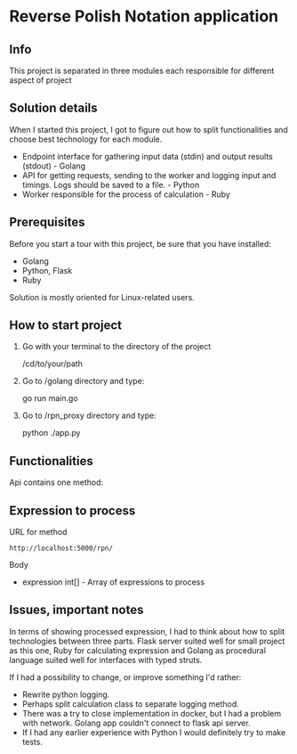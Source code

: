 # Reverse Polish Notation application

## Info

This project is separated in three modules each responsible for different aspect of project

## Solution details

When I started this project, I got to figure out how to split functionalities and choose best technology for each module.

* Endpoint interface for gathering input data (stdin) and output results (stdout) - Golang
* API for getting requests, sending to the worker and logging input and timings. Logs should be saved to a file. - Python
* Worker responsible for the process of calculation - Ruby

## Prerequisites

Before you start a tour with this project, be sure that you have installed:

* Golang
* Python, Flask
* Ruby

Solution is mostly oriented for Linux-related users.  

## How to start project

1. Go with your terminal to the directory of the project

    /cd/to/your/path

2. Go to /golang directory and type:

    go run main.go
3. Go to /rpn_proxy directory and type: 

    python ./app.py


## Functionalities

Api contains one method:

## Expression to process

URL for method

    http://localhost:5000/rpn/

Body

* expression int[] - Array of expressions to process

## Issues, important notes

In terms of showing processed expression, I had to think about how to split technologies between three parts. Flask server suited well for small project as this one, Ruby for calculating expression and Golang as procedural language suited well for interfaces with typed struts.

If I had a possibility to change, or improve something I'd rather:

* Rewrite python logging.
* Perhaps split calculation class to separate logging method.
* There was a try to close implementation in docker, but I had a problem with network. Golang app couldn't connect to flask api server.
* If I had any earlier experience with Python I would definitely try to make tests.
